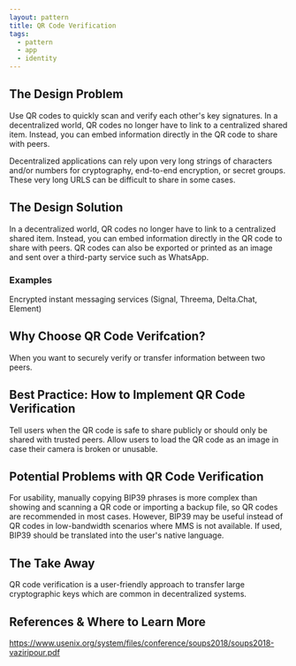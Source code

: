 ```yaml
---
layout: pattern
title: QR Code Verification
tags:
  - pattern
  - app
  - identity
---
```


## The Design Problem

Use QR codes to quickly scan and verify each other's key signatures. In a decentralized world, QR codes no longer have to link to a centralized shared item.
Instead, you can embed information directly in the QR code to share with peers.

Decentralized applications can rely upon very long strings of characters and/or numbers for cryptography, end-to-end encryption, or secret groups.
These very long URLS can be difficult to share in some cases.

## The Design Solution

In a decentralized world, QR codes no longer have to link to a centralized shared item. Instead, you can embed information directly in the QR code to share with peers. QR codes can also be exported or printed as an image and sent over a third-party service such as WhatsApp.

### Examples

Encrypted instant messaging services (Signal, Threema, Delta.Chat, Element)

## Why Choose QR Code Verifcation?

When you want to securely verify or transfer information between two peers.

## Best Practice: How to Implement QR Code Verification

Tell users when the QR code is safe to share publicly or should only be shared with trusted peers.
Allow users to load the QR code as an image in case their camera is broken or unusable.

## Potential Problems with QR Code Verification

For usability, manually copying BIP39 phrases is more complex than showing and scanning a QR code or importing a backup file, so QR codes are recommended
in most cases. However, BIP39 may be useful instead of QR codes in low-bandwidth scenarios where MMS is not available. If used, BIP39 should be translated into the user's native language.

## The Take Away

QR code verification is a user-friendly approach to transfer large cryptographic keys which are common in decentralized systems.

## References & Where to Learn More

https://www.usenix.org/system/files/conference/soups2018/soups2018-vaziripour.pdf
